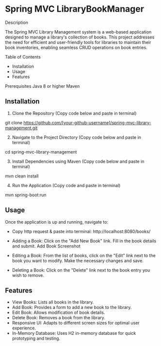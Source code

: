 # Spring MVC LibraryBookManager

Description

The Spring MVC Library Management system is a web-based application designed to manage a library's collection of books. This project addresses the need for efficient and user-friendly tools for libraries to maintain their book inventories, enabling seamless CRUD operations on book entries.

Table of Contents
- Installation
- Usage
- Features

Prerequisites
Java 8 or higher
Maven

## Installation
1. Clone the Repository
(Copy code below and paste in terminal)

git clone https://github.com/[your-github-username]/spring-mvc-library-management.git

2. Navigate to the Project Directory
(Copy code below and paste in terminal)

cd spring-mvc-library-management

3. Install Dependencies using Maven
(Copy code below and paste in terminal)

mvn clean install

4. Run the Application
(Copy code and paste in terminal)

mvn spring-boot:run


## Usage

Once the application is up and running, navigate to:

- Copy http request & paste into terminal:
http://localhost:8080/books/

- Adding a Book:
Click on the "Add New Book" link. Fill in the book details and submit.
Add Book Screenshot

- Editing a Book:
From the list of books, click on the "Edit" link next to the book you want to modify. Make the necessary changes and save.

- Deleting a Book:
Click on the "Delete" link next to the book entry you wish to remove.

## Features

- View Books: Lists all books in the library.
- Add Book: Provides a form to add a new book to the library.
- Edit Book: Allows modification of book details.
- Delete Book: Removes a book from the library.
- Responsive UI: Adapts to different screen sizes for optimal user experience.
- In-Memory Database: Uses H2 in-memory database for quick prototyping and testing.
